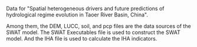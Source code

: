 Data for "Spatial heterogeneous drivers and future predictions of hydrological regime evolution in Taoer River Basin, China".

Among them, the DEM, LUCC, soil, and pcp files are the data sources of the SWAT model. The SWAT Executables file is used to construct the SWAT model. And the IHA file is used to calculate the IHA indicators.
